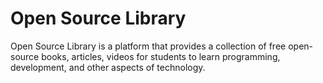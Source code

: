 # Open Source Library

Open Source Library is a platform that provides a collection of free open-source books, articles, videos for students to learn programming, development, and other aspects of technology.
